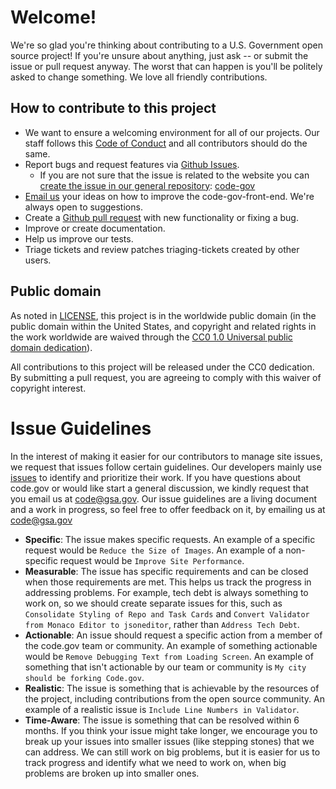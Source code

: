# Welcome!

We're so glad you're thinking about contributing to a U.S. Government open source project! If you're unsure about anything, just ask -- or submit the issue or pull request anyway. The worst that can happen is you'll be politely asked to change something. We love all friendly contributions.

## How to contribute to this project

- We want to ensure a welcoming environment for all of our projects. Our staff follows this [Code of Conduct](CODE_OF_CONDUCT.md) and all contributors should do the same.
- Report bugs and request features via [Github Issues](/issues).
   - If you are not sure that the issue is related to the website you can [create the issue in our general repository](https://github.com/gsa/code-gov/issue/new): [code-gov](https://github.com/gsa/code-gov)
- [Email us](mailto://code@gsa.gov) your ideas on how to improve the code-gov-front-end. We're always open to suggestions.
- Create a [Github pull request](https://help.github.com/articles/creating-a-pull-request/) with new functionality or fixing a bug.
- Improve or create documentation.
- Help us improve our tests.
- Triage tickets and review patches triaging-tickets created by other users.

## Public domain

As noted in [LICENSE](LICENSE.md), this project is in the worldwide public domain (in the public domain within the United States, and copyright and related rights in the work worldwide are waived through the [CC0 1.0 Universal public domain dedication](https://creativecommons.org/publicdomain/zero/1.0/)).

All contributions to this project will be released under the CC0 dedication. By submitting a pull request, you are agreeing to comply with this waiver of copyright interest.

# Issue Guidelines
In the interest of making it easier for our contributors to manage site issues, we request that issues follow certain guidelines.  Our developers mainly use [issues](/issues) to identify and prioritize their work.  If you have questions about code.gov or would like start a general discussion, we kindly request that you email us at code@gsa.gov.  Our issue guidelines are a living document and a work in progress, so feel free to offer feedback on it, by emailing us at code@gsa.gov
 - **Specific**: The issue makes specific requests.  An example of a specific request would be `Reduce the Size of Images`.   An example of a non-specific request would be `Improve Site Performance`.
 - **Measurable**: The issue has specific requirements and can be closed when those requirements are met.  This helps us track the progress in addressing problems.  For example, tech debt is always something to work on, so we should create separate issues for this, such as `Consolidate Styling of Repo and Task Cards` and `Convert Validator from Monaco Editor to jsoneditor`, rather than `Address Tech Debt`.
 - **Actionable**: An issue should request a specific action from a member of the code.gov team or community.  An example of something actionable would be `Remove Debugging Text from Loading Screen`.  An example of something that isn't actionable by our team or community is `My city should be forking Code.gov`.
 - **Realistic**: The issue is something that is achievable by the resources of the project, including contributions from the open source community.  An example of a realistic issue is `Include Line Numbers in Validator`.
 - **Time-Aware**: The issue is something that can be resolved within 6 months.  If you think your issue might take longer, we encourage you to break up your issues into smaller issues (like stepping stones) that we can address.  We can still work on big problems, but it is easier for us to track progress and identify what we need to work on, when big problems are broken up into smaller ones.
 
 
